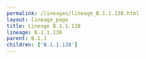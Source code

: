 ```yaml
---
permalink: /lineages/lineage_B.1.1.138.html
layout: lineage_page
title: Lineage B.1.1.138
lineage: B.1.1.138
parent: B.1.1
children: ['B.1.1.138']
---
```

